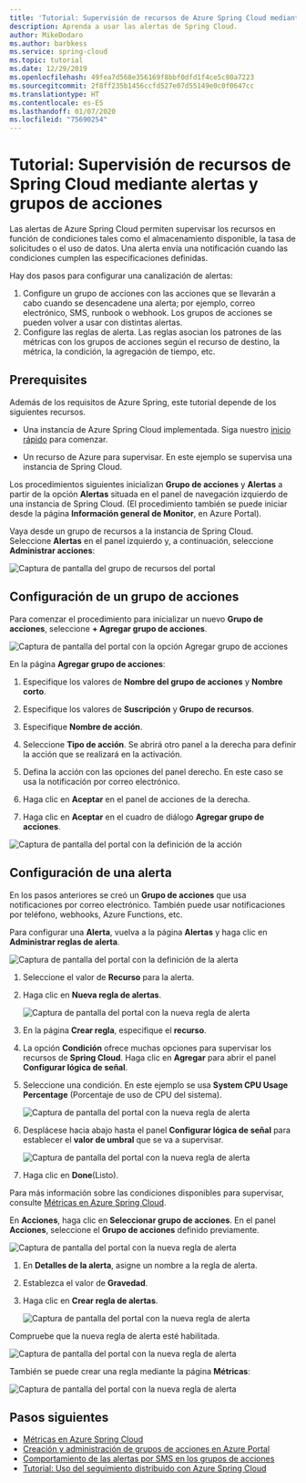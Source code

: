 ```yaml
---
title: 'Tutorial: Supervisión de recursos de Azure Spring Cloud mediante alertas y grupos de acciones | Microsoft Docs'
description: Aprenda a usar las alertas de Spring Cloud.
author: MikeDodaro
ms.author: barbkess
ms.service: spring-cloud
ms.topic: tutorial
ms.date: 12/29/2019
ms.openlocfilehash: 49fea7d568e356169f8bbf0dfd1f4ce5c80a7223
ms.sourcegitcommit: 2f8ff235b1456ccfd527e07d55149e0c0f0647cc
ms.translationtype: HT
ms.contentlocale: es-ES
ms.lasthandoff: 01/07/2020
ms.locfileid: "75690254"
---
```

# <a name="tutorial-monitor-spring-cloud-resources-using-alerts-and-action-groups"></a>Tutorial: Supervisión de recursos de Spring Cloud mediante alertas y grupos de acciones

Las alertas de Azure Spring Cloud permiten supervisar los recursos en función de condiciones tales como el almacenamiento disponible, la tasa de solicitudes o el uso de datos. Una alerta envía una notificación cuando las condiciones cumplen las especificaciones definidas.

Hay dos pasos para configurar una canalización de alertas: 
1. Configure un grupo de acciones con las acciones que se llevarán a cabo cuando se desencadene una alerta; por ejemplo, correo electrónico, SMS, runbook o webhook. Los grupos de acciones se pueden volver a usar con distintas alertas.
2. Configure las reglas de alerta. Las reglas asocian los patrones de las métricas con los grupos de acciones según el recurso de destino, la métrica, la condición, la agregación de tiempo, etc.

## <a name="prerequisites"></a>Prerequisites
Además de los requisitos de Azure Spring, este tutorial depende de los siguientes recursos.

* Una instancia de Azure Spring Cloud implementada.  Siga nuestro [inicio rápido](spring-cloud-quickstart-launch-app-cli.md) para comenzar.

* Un recurso de Azure para supervisar. En este ejemplo se supervisa una instancia de Spring Cloud.
 
Los procedimientos siguientes inicializan **Grupo de acciones** y **Alertas** a partir de la opción **Alertas** situada en el panel de navegación izquierdo de una instancia de Spring Cloud. (El procedimiento también se puede iniciar desde la página **Información general de Monitor**, en Azure Portal). 

Vaya desde un grupo de recursos a la instancia de Spring Cloud. Seleccione **Alertas** en el panel izquierdo y, a continuación, seleccione **Administrar acciones**:

![Captura de pantalla del grupo de recursos del portal](media/alerts-action-groups/action-1-a.png)

## <a name="set-up-action-group"></a>Configuración de un grupo de acciones

Para comenzar el procedimiento para inicializar un nuevo **Grupo de acciones**, seleccione **+ Agregar grupo de acciones**.

![Captura de pantalla del portal con la opción Agregar grupo de acciones](media/alerts-action-groups/action-1.png)

En la página **Agregar grupo de acciones**:

 1. Especifique los valores de **Nombre del grupo de acciones** y **Nombre corto**.

 1. Especifique los valores de **Suscripción** y **Grupo de recursos**.

 1. Especifique **Nombre de acción**.

 1. Seleccione **Tipo de acción**.  Se abrirá otro panel a la derecha para definir la acción que se realizará en la activación.

 1. Defina la acción con las opciones del panel derecho.  En este caso se usa la notificación por correo electrónico.

 1. Haga clic en **Aceptar** en el panel de acciones de la derecha.

 1. Haga clic en **Aceptar** en el cuadro de diálogo **Agregar grupo de acciones**. 

  ![Captura de pantalla del portal con la definición de la acción](media/alerts-action-groups/action-2.png)

## <a name="set-up-alert"></a>Configuración de una alerta 

En los pasos anteriores se creó un **Grupo de acciones** que usa notificaciones por correo electrónico. También puede usar notificaciones por teléfono, webhooks, Azure Functions, etc.  

Para configurar una **Alerta**, vuelva a la página **Alertas** y haga clic en **Administrar reglas de alerta**.

  ![Captura de pantalla del portal con la definición de la alerta](media/alerts-action-groups/alerts-2.png)

1. Seleccione el valor de **Recurso** para la alerta.

1. Haga clic en **Nueva regla de alertas**.

   ![Captura de pantalla del portal con la nueva regla de alerta](media/alerts-action-groups/alerts-3.png)

1. En la página **Crear regla**, especifique el **recurso**.

1. La opción **Condición** ofrece muchas opciones para supervisar los recursos de **Spring Cloud**.  Haga clic en **Agregar** para abrir el panel **Configurar lógica de señal**.

1. Seleccione una condición. En este ejemplo se usa **System CPU Usage Percentage** (Porcentaje de uso de CPU del sistema).

   ![Captura de pantalla del portal con la nueva regla de alerta](media/alerts-action-groups/alerts-3-1.png)

1. Desplácese hacia abajo hasta el panel **Configurar lógica de señal** para establecer el **valor de umbral** que se va a supervisar.

   ![Captura de pantalla del portal con la nueva regla de alerta](media/alerts-action-groups/alerts-3-2.png)

1. Haga clic en **Done**(Listo).

Para más información sobre las condiciones disponibles para supervisar, consulte [Métricas en Azure Spring Cloud](https://docs.microsoft.com/azure/spring-cloud/spring-cloud-concept-metrics#user-portal-metrics-options).

 En **Acciones**, haga clic en **Seleccionar grupo de acciones**. En el panel **Acciones**, seleccione el **Grupo de acciones** definido previamente.

   ![Captura de pantalla del portal con la nueva regla de alerta](media/alerts-action-groups/alerts-3-3.png) 

1. En **Detalles de la alerta**, asigne un nombre a la regla de alerta.

1. Establezca el valor de **Gravedad**.

1. Haga clic en **Crear regla de alertas**.

   ![Captura de pantalla del portal con la nueva regla de alerta](media/alerts-action-groups/alerts-3-4.png)

Compruebe que la nueva regla de alerta esté habilitada.

   ![Captura de pantalla del portal con la nueva regla de alerta](media/alerts-action-groups/alerts-4.png)

También se puede crear una regla mediante la página **Métricas**:

   ![Captura de pantalla del portal con la nueva regla de alerta](media/alerts-action-groups/alerts-5.png)

## <a name="next-steps"></a>Pasos siguientes
* [Métricas en Azure Spring Cloud](https://docs.microsoft.com/azure/spring-cloud/spring-cloud-concept-metrics#user-portal-metrics-options)
* [Creación y administración de grupos de acciones en Azure Portal](https://docs.microsoft.com/azure/azure-monitor/platform/action-groups)
* [Comportamiento de las alertas por SMS en los grupos de acciones](https://docs.microsoft.com/azure/azure-monitor/platform/alerts-sms-behavior)
* [Tutorial: Uso del seguimiento distribuido con Azure Spring Cloud](https://docs.microsoft.com/azure/spring-cloud/spring-cloud-tutorial-distributed-tracing)
